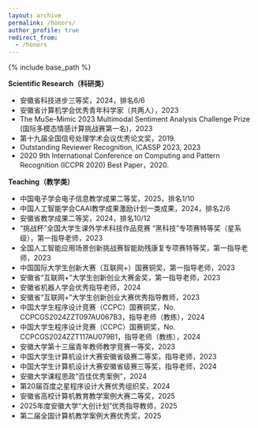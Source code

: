 ```yaml
---
layout: archive
permalink: /honors/
author_profile: true
redirect_from:
  - /honors
---
```

<!-- Google tag (gtag.js) -->
<script async src="https://www.googletagmanager.com/gtag/js?id=G-T0S164QJL9"></script>
<script>
  window.dataLayer = window.dataLayer || [];
  function gtag(){dataLayer.push(arguments);}
  gtag('js', new Date());

  gtag('config', 'G-T0S164QJL9');
</script>
{% include base_path %}

**Scientific Research（科研类）**
* 安徽省科技进步三等奖，2024，排名6/6
* 安徽省计算机学会优秀青年科学家（共两人），2023
* The MuSe-Mimic 2023 Multimodal Sentiment Analysis Challenge Prize (国际多模态情感计算挑战赛第一名)，2023
* 第十九届全国信号处理学术会议优秀论文奖，2019.
* Outstanding Reviewer Recognition, ICASSP 2023, 2023
* 2020 9th International Conference on Computing and Pattern Recognition (ICCPR 2020) Best Paper，2020.

**Teaching（教学类）**
* 中国电子学会电子信息教学成果二等奖，2025，排名1/10
* 中国人工智能学会CAAI教学成果激励计划一类成果，2024，排名2/6
* 安徽省教学成果二等奖，2024，排名10/12
* “挑战杯”全国大学生课外学术科技作品竞赛 “黑科技”专项赛特等奖（星系级），第一指导老师，2023
* 全国人工智能应用场景创新挑战赛智能助残康复专项赛特等奖，第一指导老师，2023
* 中国国际大学生创新大赛（互联网+）国赛铜奖，第一指导老师，2023
* 安徽省“互联网+”大学生创新创业大赛金奖，第一指导老师，2023
* 安徽省机器人学会优秀指导老师，2024
* 安徽省“互联网+”大学生创新创业大赛优秀指导教师，2023
* 中国大学生程序设计竞赛（CCPC）国赛铜奖，No. CCPCGS2024ZZT097AU067B3，指导老师（教练），2024
* 中国大学生程序设计竞赛（CCPC）国赛铜奖，No. CCPCGS2024ZZT117AU079B1，指导老师（教练），2024
* 安徽大学第十三届青年教师教学竞赛一等奖，2023
* 中国大学生计算机设计大赛安徽省级赛二等奖，指导老师，2023
* 中国大学生计算机设计大赛安徽省级赛三等奖，指导老师，2024
* 安徽大学课程思政“百佳优秀案例”，2024
* 第20届百度之星程序设计大赛优秀组织奖，2024
* 安徽省高校计算机教育教学案例大赛二等奖，2025
* 2025年度安徽大学“大创计划”优秀指导教师，2025
* 第二届全国计算机教学案例大赛优秀奖，2025

  
